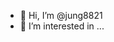 - 👋 Hi, I’m @jung8821
- 👀 I’m interested in ...


<!---
jung8821/jung8821 is a ✨ special ✨ repository because its `README.md` (this file) appears on your GitHub profile.
You can click the Preview link to take a look at your changes.
--->
